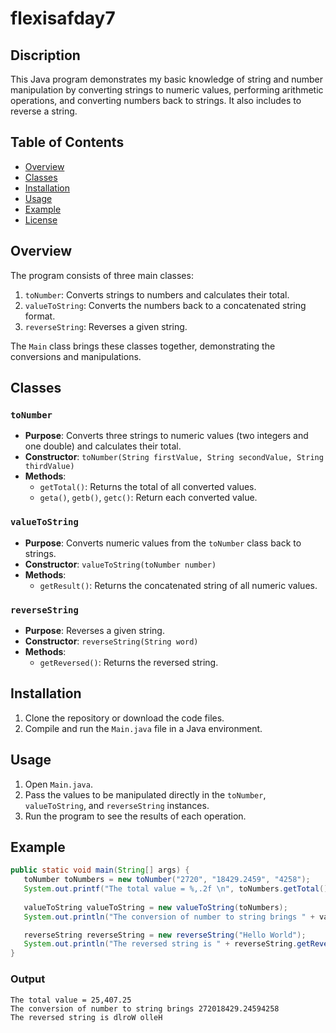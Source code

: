 # flexisafday7


## Discription

This Java program demonstrates my basic knowledge of string and number manipulation by converting strings to numeric values, performing arithmetic operations, and converting numbers back to strings. It also includes to reverse a string.

## Table of Contents

- [Overview](#overview)
- [Classes](#classes)
- [Installation](#installation)
- [Usage](#usage)
- [Example](#example)
- [License](#license)

## Overview

The program consists of three main classes:

1. `toNumber`: Converts strings to numbers and calculates their total.
2. `valueToString`: Converts the numbers back to a concatenated string format.
3. `reverseString`: Reverses a given string.

The `Main` class brings these classes together, demonstrating the conversions and manipulations.

## Classes

### `toNumber`

- **Purpose**: Converts three strings to numeric values (two integers and one double) and calculates their total.
- **Constructor**: `toNumber(String firstValue, String secondValue, String thirdValue)`
- **Methods**:
  - `getTotal()`: Returns the total of all converted values.
  - `geta()`, `getb()`, `getc()`: Return each converted value.

### `valueToString`

- **Purpose**: Converts numeric values from the `toNumber` class back to strings.
- **Constructor**: `valueToString(toNumber number)`
- **Methods**:
  - `getResult()`: Returns the concatenated string of all numeric values.

### `reverseString`

- **Purpose**: Reverses a given string.
- **Constructor**: `reverseString(String word)`
- **Methods**:
  - `getReversed()`: Returns the reversed string.

## Installation

1. Clone the repository or download the code files.
2. Compile and run the `Main.java` file in a Java environment.

## Usage

1. Open `Main.java`.
2. Pass the values to be manipulated directly in the `toNumber`, `valueToString`, and `reverseString` instances.
3. Run the program to see the results of each operation.

## Example

```java
public static void main(String[] args) {
   toNumber toNumbers = new toNumber("2720", "18429.2459", "4258");
   System.out.printf("The total value = %,.2f \n", toNumbers.getTotal());
   
   valueToString valueToString = new valueToString(toNumbers);
   System.out.println("The conversion of number to string brings " + valueToString.getResult());

   reverseString reverseString = new reverseString("Hello World");
   System.out.println("The reversed string is " + reverseString.getReversed());
}
```

### Output

```
The total value = 25,407.25
The conversion of number to string brings 272018429.24594258
The reversed string is dlroW olleH
```
